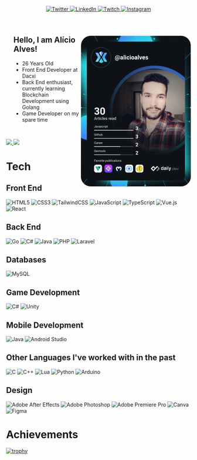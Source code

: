 <div align="left" style="margin-bottom:20px">

 <p align="center"><a href="https://twitter.com/alicioalvesm">
    <img
      src="https://img.shields.io/badge/Twitter-%231DA1F2.svg?style=for-the-badge&logo=Twitter&logoColor=white"
      alt="Twitter"
    />
  </a>
  </a>
  <a href="https://www.linkedin.com/in/al%C3%ADcio-alves-de-mendon%C3%A7a-58114313b/">
    <img
      src="https://img.shields.io/badge/linkedin-%230077B5.svg?style=for-the-badge&logo=linkedin&logoColor=white"
      alt="LinkedIn"
    />
  </a>
    <a href="https://www.twitch.tv/sn0wtv">
    <img
      src="https://img.shields.io/badge/Twitch-%239146FF.svg?style=for-the-badge&logo=Twitch&logoColor=white"
      alt="Twitch"
    />
  </a>
   <a href="https://www.instagram.com/alicio_a/">
    <img
      src="https://img.shields.io/badge/Instagram-%23E4405F.svg?style=for-the-badge&logo=Instagram&logoColor=white"
      alt="Instagram"
    />
  </a>
  </p>

<a href="https://app.daily.dev/alicioalves"><img width="300" align="right" src="https://raw.githubusercontent.com/alicioalves/alicioalves/c961642cea37dd5b3fc346926442c362e7390358/devcard.svg?token=AKZ4WLB7SM74FEU4QHS2FRTC3SLSE" alt="Alício Alves's Dev Card" style="margin-top:50px;"/></a>

<div style="padding:20px">

## Hello, I am Alício Alves!

- 26 Years Old
- Front End Developer at Dacxi
- Back End enthusiast, currently learning Blockchain Development using Golang
- Game Developer on my spare time

</div>

<div style="margin-top:10px">
<a href="https://github.com/alicioalves">
<img height="200px" w src="https://github-readme-stats.vercel.app/api?username=alicioalves&show_icons=true&theme=jolly&count_private=true"/>
<img height="200px" src="https://github-readme-stats.vercel.app/api/top-langs/?username=alicioalves&hide=shaderlab,css,hlsl,html,blade&layout=compact&show_icons=true&title_color=FE63D9&icon_color=34abeb&text_color=daf7dc&bg_color=291B3E&card_width=370&langs_count=6&">
</a>
</div>
</div>

<div style="margin-top:20px">

# Tech

## Front End

![HTML5](https://img.shields.io/badge/html5-%23E34F26.svg?style=for-the-badge&logo=html5&logoColor=white)
![CSS3](https://img.shields.io/badge/css3-%231572B6.svg?style=for-the-badge&logo=css3&logoColor=white)
![TailwindCSS](https://img.shields.io/badge/tailwindcss-%2338B2AC.svg?style=for-the-badge&logo=tailwind-css&logoColor=white)
![JavaScript](https://img.shields.io/badge/javascript-%23323330.svg?style=for-the-badge&logo=javascript&logoColor=%23F7DF1E)
![TypeScript](https://img.shields.io/badge/typescript-%23007ACC.svg?style=for-the-badge&logo=typescript&logoColor=white)
![Vue.js](https://img.shields.io/badge/vuejs-%2335495e.svg?style=for-the-badge&logo=vuedotjs&logoColor=%234FC08D)
![React](https://img.shields.io/badge/react-%2320232a.svg?style=for-the-badge&logo=react&logoColor=%2361DAFB)

## Back End

![Go](https://img.shields.io/badge/go-%2300ADD8.svg?style=for-the-badge&logo=go&logoColor=white)
![C#](https://img.shields.io/badge/c%23-%23239120.svg?style=for-the-badge&logo=c-sharp&logoColor=white)
![Java](https://img.shields.io/badge/java-%23ED8B00.svg?style=for-the-badge&logo=java&logoColor=white)
![PHP](https://img.shields.io/badge/php-%23777BB4.svg?style=for-the-badge&logo=php&logoColor=white)
![Laravel](https://img.shields.io/badge/laravel-%23FF2D20.svg?style=for-the-badge&logo=laravel&logoColor=white)

## Databases

![MySQL](https://img.shields.io/badge/mysql-%2300f.svg?style=for-the-badge&logo=mysql&logoColor=white)

## Game Development

![C#](https://img.shields.io/badge/c%23-%23239120.svg?style=for-the-badge&logo=c-sharp&logoColor=white)
![Unity](https://img.shields.io/badge/unity-%23000000.svg?style=for-the-badge&logo=unity&logoColor=white)

## Mobile Development

![Java](https://img.shields.io/badge/java-%23ED8B00.svg?style=for-the-badge&logo=java&logoColor=white)
![Android Studio](https://img.shields.io/badge/Android%20Studio-3DDC84.svg?style=for-the-badge&logo=android-studio&logoColor=white)

## Other Languages I've worked with in the past

![C](https://img.shields.io/badge/c-%2300599C.svg?style=for-the-badge&logo=c&logoColor=white)
![C++](https://img.shields.io/badge/c++-%2300599C.svg?style=for-the-badge&logo=c%2B%2B&logoColor=white)
![Lua](https://img.shields.io/badge/lua-%232C2D72.svg?style=for-the-badge&logo=lua&logoColor=white)
![Python](https://img.shields.io/badge/python-3670A0?style=for-the-badge&logo=python&logoColor=ffdd54)
![Arduino](https://img.shields.io/badge/-Arduino-00979D?style=for-the-badge&logo=Arduino&logoColor=white)

## Design

![Adobe After Effects](https://img.shields.io/badge/Adobe%20After%20Effects-9999FF.svg?style=for-the-badge&logo=Adobe%20After%20Effects&logoColor=white)
![Adobe Photoshop](https://img.shields.io/badge/adobe%20photoshop-%2331A8FF.svg?style=for-the-badge&logo=adobe%20photoshop&logoColor=white)
![Adobe Premiere Pro](https://img.shields.io/badge/Adobe%20Premiere%20Pro-9999FF.svg?style=for-the-badge&logo=Adobe%20Premiere%20Pro&logoColor=white)
![Canva](https://img.shields.io/badge/Canva-%2300C4CC.svg?style=for-the-badge&logo=Canva&logoColor=white)
![Figma](https://img.shields.io/badge/figma-%23F24E1E.svg?style=for-the-badge&logo=figma&logoColor=white)

</div>

<div>

# Achievements

[![trophy](https://github-profile-trophy.vercel.app/?username=alicioalves&theme=dracula&column=-1&no-bg=true&no-frame=true)](https://github.com/ryo-ma/github-profile-trophy)

</div>
